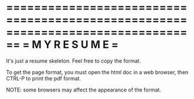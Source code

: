 ================================================================================
=                       	M Y   R E S U M E			                               =
================================================================================
It's just a resume skeleton. Feel free to copy the format.

To get the page format, you must open the html doc in a web browser, then CTRL-P
to print the pdf format.

NOTE: some browsers may affect the appearance of the format.
